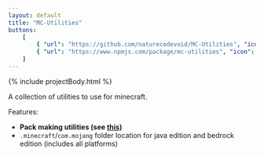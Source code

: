 ```yaml
---
layout: default
title: "MC-Utilities"
buttons:
    [
        { "url": "https://github.com/naturecodevoid/MC-Utilities", "icon": "fab fa-github" },
        { "url": "https://www.npmjs.com/package/mc-utilities", "icon": "fab fa-npm" },
    ]
---
```


{% include projectBody.html %}

A collection of utilities to use for minecraft.

Features:

-   **Pack making utilities (see
    <a href="https://github.com/naturecodevoid/MC-Utilities#packs" target="_blank">this</a>)**
-   `.minecraft`/`com.mojang` folder location for java edition and bedrock edition (includes all platforms)
